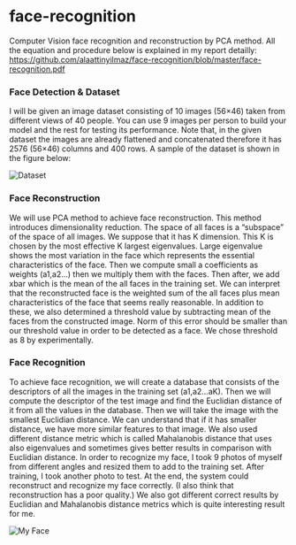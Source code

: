 # face-recognition
Computer Vision face recognition and reconstruction by PCA method.
All the equation and procedure below is explained in my report detailly: https://github.com/alaattinyilmaz/face-recognition/blob/master/face-recognition.pdf

### Face Detection & Dataset

I will be given an image dataset consisting of 10 images (56×46) taken from different views of 40 people. You can use 9 images per person to build your model and the rest for testing its performance. Note that, in the given dataset the images are already flattened and concatenated therefore it has 2576 (56×46) columns and 400 rows. A sample of the dataset is shown in the figure below:

![Dataset](https://serving.photos.photobox.com/6625699650dc2722c0381af797e170aa2b3f2f53523fbcc406d459439c708d4b8e2b9bd6.jpg)

### Face Reconstruction
We will use PCA method to achieve face reconstruction. This method introduces dimensionality reduction. The space of all faces is a “subspace” of the space of all images. We suppose that it has K dimension. This K is chosen by the most effective K largest
eigenvalues. Large eigenvalue shows the most variation in the face which represents the essential characteristics of the face. Then we compute small a coefficients as weights (a1,a2…) then we multiply them with the faces. Then after, we add xbar which is the mean of
the all faces in the training set. We can interpret that the reconstructed face is the weighted sum of the all faces plus mean characteristics of the face that seems really reasonable. In addition to these, we also determined a threshold value by subtracting mean of the faces from the constructed image. Norm of this error should be smaller than our threshold value in order
to be detected as a face. We chose threshold as 8 by experimentally.

### Face Recognition

To achieve face recognition, we will create a database that consists of the descriptors of all the images in the training set (a1,a2…aK). Then we will compute the descriptor of the test image and find the Euclidian distance of it from all the values in the database. Then we will take the image with the smallest Euclidian distance. We can understand that if it has smaller distance, we have more similar features to that image. We also used different distance metric which is called Mahalanobis distance that uses also eigenvalues and sometimes gives better results in comparison with Euclidian distance. In order to recognize my face, I took 9 photos of myself from different angles and resized them to add to the training set. After training, I took another photo to test. At the end, the system could reconstruct and recognize my face correctly. (I also think that reconstruction has a poor quality.) We also got different correct results by Euclidian and Mahalanobis distance metrics which is quite interesting result for me. 

![My Face](https://serving.photos.photobox.com/66796245f027d1ee94755fa4e7319f8f3b51767a75bec389004448052efb0c16d4a84790.jpg)

